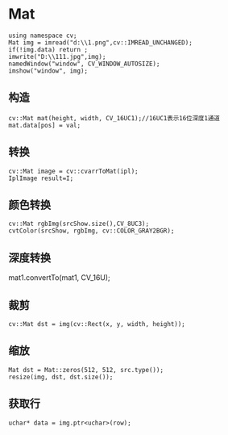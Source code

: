 # Mat

```
using namespace cv;
Mat img = imread("d:\\1.png",cv::IMREAD_UNCHANGED);
if(!img.data) return ;
imwrite("D:\\111.jpg",img);
namedWindow("window", CV_WINDOW_AUTOSIZE);
imshow("window", img);

```

## 构造

```
cv::Mat mat(height, width, CV_16UC1);//16UC1表示16位深度1通道
mat.data[pos] = val;
```

## 转换

```
cv::Mat image = cv::cvarrToMat(ipl);
IplImage result=I;
```

## 颜色转换

```
cv::Mat rgbImg(srcShow.size(),CV_8UC3);
cvtColor(srcShow, rgbImg, cv::COLOR_GRAY2BGR);
```

## 深度转换
mat1.convertTo(mat1, CV_16U);


## 裁剪

```
cv::Mat dst = img(cv::Rect(x, y, width, height));
```

## 缩放
```
Mat dst = Mat::zeros(512, 512, src.type());
resize(img, dst, dst.size());
```

## 获取行
```
uchar* data = img.ptr<uchar>(row);
```